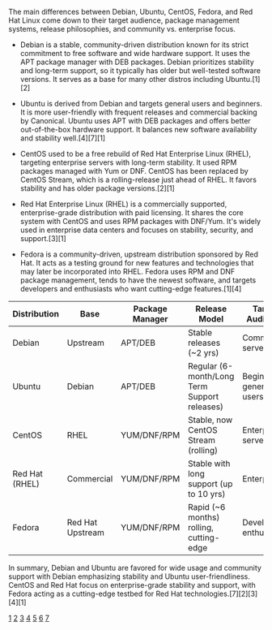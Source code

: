 The main differences between Debian, Ubuntu, CentOS, Fedora, and Red Hat Linux come down to their target audience, package
management systems, release philosophies, and community vs. enterprise focus.

- Debian is a stable, community-driven distribution known for its strict commitment to free software and wide hardware
  support. It uses the APT package manager with DEB packages. Debian prioritizes stability and long-term support, so it
  typically has older but well-tested software versions. It serves as a base for many other distros including Ubuntu.[1][2]

- Ubuntu is derived from Debian and targets general users and beginners. It is more user-friendly with frequent releases and
  commercial backing by Canonical. Ubuntu uses APT with DEB packages and offers better out-of-the-box hardware support. It
  balances new software availability and stability well.[4][7][1]

- CentOS used to be a free rebuild of Red Hat Enterprise Linux (RHEL), targeting enterprise servers with long-term stability.
  It used RPM packages managed with Yum or DNF. CentOS has been replaced by CentOS Stream, which is a rolling-release just
  ahead of RHEL. It favors stability and has older package versions.[2][1]

- Red Hat Enterprise Linux (RHEL) is a commercially supported, enterprise-grade distribution with paid licensing. It shares
  the core system with CentOS and uses RPM packages with DNF/Yum. It's widely used in enterprise data centers and focuses on
  stability, security, and support.[3][1]

- Fedora is a community-driven, upstream distribution sponsored by Red Hat. It acts as a testing ground for new features and
  technologies that may later be incorporated into RHEL. Fedora uses RPM and DNF package management, tends to have the newest
  software, and targets developers and enthusiasts who want cutting-edge features.[1][4]

| Distribution   | Base             | Package Manager | Release Model                                | Target Audience          | Software Freshness    | Primary Use Case            |
| -------------- | ---------------- | --------------- | -------------------------------------------- | ------------------------ | --------------------- | --------------------------- |
| Debian         | Upstream         | APT/DEB         | Stable releases (~2 yrs)                     | Community, servers       | Older, well-tested    | Servers, desktops, embedded |
| Ubuntu         | Debian           | APT/DEB         | Regular (6-month/Long Term Support releases) | Beginners, general users | Recent, stable        | Desktops, servers           |
| CentOS         | RHEL             | YUM/DNF/RPM     | Stable, now CentOS Stream (rolling)          | Enterprises, servers     | Older, stable         | Enterprise servers          |
| Red Hat (RHEL) | Commercial       | YUM/DNF/RPM     | Stable with long support (up to 10 yrs)      | Enterprises              | Older, secure         | Enterprise servers          |
| Fedora         | Red Hat Upstream | YUM/DNF/RPM     | Rapid (~6 months) rolling, cutting-edge      | Developers, enthusiasts  | Latest, bleeding edge | Development, desktop        |

In summary, Debian and Ubuntu are favored for wide usage and community support with Debian emphasizing stability and Ubuntu
user-friendliness. CentOS and Red Hat focus on enterprise-grade stability and support, with Fedora acting as a cutting-edge
testbed for Red Hat technologies.[7][2][3][4][1]

[1](https://www.reddit.com/r/linuxquestions/comments/jnrbzq/what_really_are_the_major_differences_between_the/)
[2](https://www.openlogic.com/blog/centos-vs-debian)
[3](https://www.redhat.com/en/topics/linux/whats-the-best-linux-distro-for-you)
[4](https://www.globo.tech/learning-center/choosing-an-os-ubuntu-vs-fedora-vs-centos-vs-debian/)
[5](https://en.wikipedia.org/wiki/List_of_Linux_distributions) [6](https://b3n.org/centos-debian-fedora-ubuntu-freebsd/)
[7](https://www.youtube.com/watch?v=eek2QDz9dEQ)
